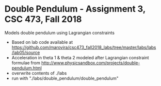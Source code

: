 # Double Pendulum - Assignment 3, CSC 473, Fall 2018

Models double pendulum using Lagrangian constraints

* Based on lab code available at https://github.com/marovira/csc473_fall2018_labs/tree/master/labs/labs/lab05/source
* Acceleration in theta 1 & theta 2 modeled after Lagrangian constraint formulae from http://www.physicsandbox.com/projects/double-pendulum.html
* overwrite contents of ./labs
* run with "./labs/double_pendulum/double_pendulum"
